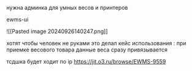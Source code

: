 нужна админка для умных весов и принтеров

ewms-ui

![[Pasted image 20240926140247.png]]

хотят чтобы человек не руками это делал
кейс использования : при приемке весового товара данные  веса сразу привязывается

тсдшка будет ходит по ip
https://jit.o3.ru/browse/EWMS-9559